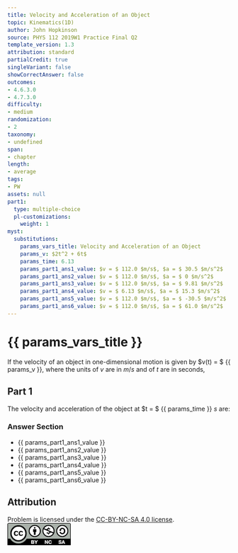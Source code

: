 ```yaml
---
title: Velocity and Acceleration of an Object
topic: Kinematics(1D)
author: John Hopkinson
source: PHYS 112 2019W1 Practice Final Q2
template_version: 1.3
attribution: standard
partialCredit: true
singleVariant: false
showCorrectAnswer: false
outcomes:
- 4.6.3.0
- 4.7.3.0
difficulty:
- medium
randomization:
- 2
taxonomy:
- undefined
span:
- chapter
length:
- average
tags:
- PW
assets: null
part1:
  type: multiple-choice
  pl-customizations:
    weight: 1
myst:
  substitutions:
    params_vars_title: Velocity and Acceleration of an Object
    params_v: $2t^2 + 6t$
    params_time: 6.13
    params_part1_ans1_value: $v = $ 112.0 $m/s$, $a = $ 30.5 $m/s^2$
    params_part1_ans2_value: $v = $ 112.0 $m/s$, $a = $ 0 $m/s^2$
    params_part1_ans3_value: $v = $ 112.0 $m/s$, $a = $ 9.81 $m/s^2$
    params_part1_ans4_value: $v = $ 6.13 $m/s$, $a = $ 15.3 $m/s^2$
    params_part1_ans5_value: $v = $ 112.0 $m/s$, $a = $ -30.5 $m/s^2$
    params_part1_ans6_value: $v = $ 112.0 $m/s$, $a = $ 61.0 $m/s^2$
---
```

# {{ params_vars_title }}
If the velocity of an object in one-dimensional motion is given by $v(t) = $ {{ params_v }}, where the units of $v$ are in $m/s$ and of $t$ are in seconds,

## Part 1

The velocity and acceleration of the object at $t = $ {{ params_time }} $s$ are:

### Answer Section

- {{ params_part1_ans1_value }}
- {{ params_part1_ans2_value }}
- {{ params_part1_ans3_value }}
- {{ params_part1_ans4_value }}
- {{ params_part1_ans5_value }}
- {{ params_part1_ans6_value }}

## Attribution

Problem is licensed under the [CC-BY-NC-SA 4.0 license](https://creativecommons.org/licenses/by-nc-sa/4.0/).<br> ![The Creative Commons 4.0 license requiring attribution-BY, non-commercial-NC, and share-alike-SA license.](https://raw.githubusercontent.com/firasm/bits/master/by-nc-sa.png)